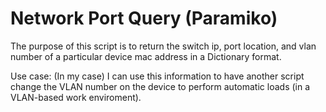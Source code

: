 # Network Port Query (Paramiko)
The purpose of this script is to return the switch ip, port location, and vlan number of a particular device mac address in a Dictionary format.

Use case: (In my case) I can use this information to have another script change the VLAN number on the device to perform automatic loads (in a VLAN-based work enviroment).
